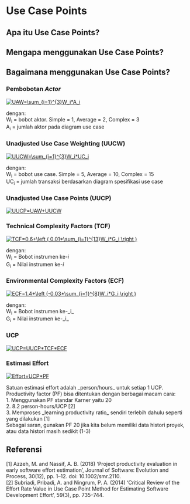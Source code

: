 # Use Case Points

## Apa itu Use Case Points?
## Mengapa menggunakan Use Case Points?

## Bagaimana menggunakan Use Case Points?
###  Pembobotan _Actor_
<a href="https://www.codecogs.com/eqnedit.php?latex=UAW=\sum_{i=1}^{3}W_i*A_i" target="_blank"><img src="https://latex.codecogs.com/svg.latex?UAW=\sum_{i=1}^{3}W_i*A_i" title="UAW=\sum_{i=1}^{3}W_i*A_i" /></a>
<p>
  
dengan:<br>
W<sub>i</sub> = bobot aktor. Simple = 1, Average = 2, Complex = 3 <br>
A<sub>i</sub> = jumlah aktor pada diagram use case

### Unadjusted Use Case Weighting (UUCW)
<a href="https://www.codecogs.com/eqnedit.php?latex=UUCW=\sum_{i=1}^{3}W_i*UC_i" target="_blank"><img src="https://latex.codecogs.com/svg.latex?UUCW=\sum_{i=1}^{3}W_i*UC_i" title="UUCW=\sum_{i=1}^{3}W_i*UC_i" /></a>
<p>
dengan: <br>
W<sub>i</sub> = bobot use case. Simple = 5, Average = 10, Complex = 15 <br>
UC<sub>i</sub> = jumlah transaksi berdasarkan diagram spesifikasi use case

### Unadjusted Use Case Points (UUCP)
<a href="https://www.codecogs.com/eqnedit.php?latex=UUCP=UAW&plus;UUCW" target="_blank"><img src="https://latex.codecogs.com/svg.latex?UUCP=UAW&plus;UUCW" title="UUCP=UAW+UUCW" /></a>

### Technical Complexity Factors (TCF)
<a href="https://www.codecogs.com/eqnedit.php?latex=TCF=0.6&plus;\left&space;(&space;0.01*\sum_{i=1}^{13}W_i*G_i&space;\right&space;)" target="_blank"><img src="https://latex.codecogs.com/svg.latex?TCF=0.6&plus;\left&space;(&space;0.01*\sum_{i=1}^{13}W_i*G_i&space;\right&space;)" title="TCF=0.6+\left ( 0.01*\sum_{i=1}^{13}W_i*G_i \right )" /></a>
<p>

dengan: <br>
W<sub>i</sub> = Bobot instrumen ke-_i_ <br>
G<sub>i</sub> = Nilai instrumen ke-_i_

### Environmental Complexity Factors (ECF)
<a href="https://www.codecogs.com/eqnedit.php?latex=ECF=1.4&plus;\left&space;(-0.03*\sum_{i=1}^{8}W_i*G_i&space;\right&space;)" target="_blank"><img src="https://latex.codecogs.com/svg.latex?ECF=1.4&plus;\left&space;(-0.03*\sum_{i=1}^{8}W_i*G_i&space;\right&space;)" title="ECF=1.4+\left (-0.03*\sum_{i=1}^{8}W_i*G_i \right )" /></a>
<p>
  dengan:<br>
  W<sub>i</sub> = Bobot instrumen ke-_i_ <br>
  G<sub>i</sub> = Nilai instrumen ke-_i_
  
### UCP  
<a href="https://www.codecogs.com/eqnedit.php?latex=UCP=UUCP*TCF*ECF" target="_blank"><img src="https://latex.codecogs.com/svg.latex?UCP=UUCP*TCF*ECF" title="UCP=UUCP*TCF*ECF" /></a>

### Estimasi Effort
<a href="https://www.codecogs.com/eqnedit.php?latex=Effort=UCP*PF" target="_blank"><img src="https://latex.codecogs.com/svg.latex?Effort=UCP*PF" title="Effort=UCP*PF" /></a>
<p>
Satuan estimasi effort adalah _person/hours_ untuk setiap 1 UCP. Productivity factor (PF) bisa ditentukan dengan berbagai macam cara: <br>
  1. Menggunakan PF standar Karner yaitu 20 <br>
  2. 8.2 person-hours/UCP [2] <br>
  3. Memproses _learning productivity ratio_ sendiri terlebih dahulu seperti yang dilakukan [1]
<br>
Sebagai saran, gunakan PF 20 jika kita belum memiliki data histori proyek, atau data histori masih sedikit (1-3)

## Referensi
[1] Azzeh, M. and Nassif, A. B. (2018) ‘Project productivity evaluation in early software effort estimation’, Journal of Software: Evolution and Process, 30(12), pp. 1–12. doi: 10.1002/smr.2110. <br>
[2] Subriadi, Pribadi, A. and Ningrum, P. A. (2014) ‘Critical Review of the Effort Rate Value in Use Case Point Method for Estimating Software Development Effort’, 59(3), pp. 735–744.
